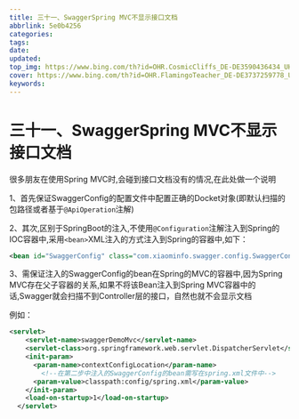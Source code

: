 ```yaml
---
title: 三十一、SwaggerSpring MVC不显示接口文档
abbrlink: 5e0b4256
categories: 
tags: 
date: 
updated: 
top_img: https://www.bing.com/th?id=OHR.CosmicCliffs_DE-DE3590436434_UHD.jpg
cover: https://www.bing.com/th?id=OHR.FlamingoTeacher_DE-DE3737259778_UHD.jpg
keywords: 
---
```

# 三十一、SwaggerSpring MVC不显示接口文档

很多朋友在使用Spring MVC时,会碰到接口文档没有的情况,在此处做一个说明

1、首先保证SwaggerConfig的配置文件中配置正确的Docket对象(即默认扫描的包路径或者基于`@ApiOperation`注解)

2、其次,区别于SpringBoot的注入,不使用`@Configuration`注解注入到Spring的IOC容器中,采用`<bean>`XML注入的方式注入到Spring的容器中,如下：

```xml
<bean id="SwaggerConfig" class="com.xiaominfo.swagger.config.SwaggerConfiguration"></bean>
```

3、需保证注入的SwaggerConfig的bean在Spring的MVC的容器中,因为Spring MVC存在父子容器的关系,如果不将该Bean注入到Spring MVC容器中的话,Swagger就会扫描不到Controller层的接口，自然也就不会显示文档

例如：

```xml
<servlet>
    <servlet-name>swaggerDemoMvc</servlet-name>
    <servlet-class>org.springframework.web.servlet.DispatcherServlet</servlet-class>
    <init-param>
      <param-name>contextConfigLocation</param-name>
        <!--在第二步中注入的SwaggerConfig的bean需写在spring.xml文件中-->
      <param-value>classpath:config/spring.xml</param-value>
    </init-param>
    <load-on-startup>1</load-on-startup>
  </servlet>
```